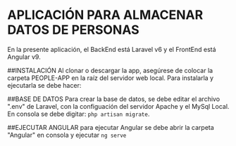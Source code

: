 # APLICACIÓN PARA ALMACENAR DATOS DE PERSONAS
 En la presente aplicación, el BackEnd está Laravel v6 y el FrontEnd está Angular v9.

##INSTALACIÓN
Al clonar o descargar la app, asegúrese de colocar la carpeta PEOPLE-APP en la raíz del servidor web local. 
Para instalarla y ejecutarla se debe hacer:

 ##BASE DE DATOS
 Para crear la base de datos, se debe editar el archivo ".env" de Laravel, con la configuación del servidor Apache y el MySql Local. En consola se debe digitar: ```php artisan migrate```.

 ##EJECUTAR ANGULAR
 para ejecutar Angular se debe abrir la carpeta "Angular" en consola y ejecutar ```ng serve```

 

